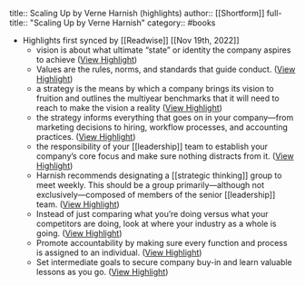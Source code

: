 title:: Scaling Up by Verne Harnish (highlights)
author:: [[Shortform]]
full-title:: "Scaling Up by Verne Harnish"
category:: #books

- Highlights first synced by [[Readwise]] [[Nov 19th, 2022]]
	- vision is about what ultimate “state” or identity the company aspires to achieve ([View Highlight](https://www.shortform.com/app/highlights/4865639f-9fbe-481e-a00f-b39ebf5c3837))
	- Values are the rules, norms, and standards that guide conduct. ([View Highlight](https://www.shortform.com/app/highlights/d4b1dda8-7b42-4dfd-8bac-1e5e12823ee8))
	- a strategy is the means by which a company brings its vision to fruition and outlines the multiyear benchmarks that it will need to reach to make the vision a reality ([View Highlight](https://www.shortform.com/app/highlights/1fcda014-e8d2-42a8-aa4d-038a53f795ef))
	- the strategy informs everything that goes on in your company—from marketing decisions to hiring, workflow processes, and accounting practices. ([View Highlight](https://www.shortform.com/app/highlights/9d97bbef-8e7e-415b-84ee-d85fbbaad417))
	- the responsibility of your [[leadership]] team to establish your company’s core focus and make sure nothing distracts from it. ([View Highlight](https://www.shortform.com/app/highlights/2bdc3ea2-1464-4a02-b6db-064be8923140))
	- Harnish recommends designating a [[strategic thinking]] group to meet weekly. This should be a group primarily—although not exclusively—composed of members of the senior [[leadership]] team. ([View Highlight](https://www.shortform.com/app/highlights/be3d932d-873a-4d59-8e61-a1d9c5b3f5e1))
	- Instead of just comparing what you’re doing versus what your competitors are doing, look at where your industry as a whole is going. ([View Highlight](https://www.shortform.com/app/highlights/f8514337-160d-41cc-8cde-4929c205bfab))
	- Promote accountability by making sure every function and process is assigned to an individual. ([View Highlight](https://www.shortform.com/app/highlights/22e06461-607f-4a29-817f-0df1df32c33d))
	- Set intermediate goals to secure company buy-in and learn valuable lessons as you go. ([View Highlight](https://www.shortform.com/app/highlights/1e356b77-7334-46f3-ab08-613b391a5c6d))